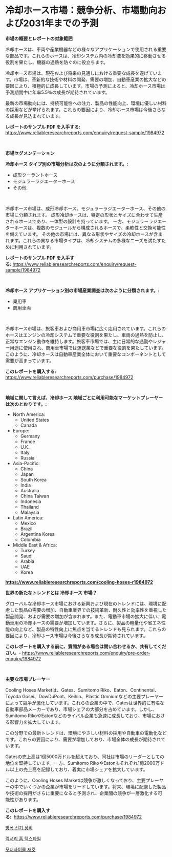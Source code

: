 <p><h1>冷却ホース市場：競争分析、市場動向および2031年までの予測</h1></p><p><strong>市場の概要とレポートの対象範囲</strong></p>
<p><p>冷却ホースは、車両や産業機器などの様々なアプリケーションで使用される重要な部品です。これらのホースは、冷却システム内の冷却液を効果的に移動させる役割を果たし、機器の過熱を防ぐのに役立ちます。</p><p>冷却ホース市場は、現在および将来の見通しにおける重要な成長を遂げています。市場は、革新的な技術や材料の開発、需要の増加、自動車産業の拡大などの要因により、積極的に成長しています。市場の予測によると、冷却ホース市場は予測期間中に年率5.5％の成長が期待されています。</p><p>最新の市場動向には、持続可能性への注力、製品の性能向上、環境に優しい材料の採用などが挙げられます。これらの要因により、冷却ホース市場は今後さらなる成長が見込まれています。</p></p>
<p><strong>レポートのサンプル PDF を入手する:</strong> <a href="https://www.reliableresearchreports.com/enquiry/request-sample/1984972">https://www.reliableresearchreports.com/enquiry/request-sample/1984972</a></p>
<p>&nbsp;</p>
<p><strong>市場セグメンテーション</strong></p>
<p><strong>冷却ホース タイプ別の市場分析は次のように分類されます。:</strong></p>
<p><ul><li>成形クーラントホース</li><li>モジュラーラジエーターホース</li><li>その他</li></ul></p>
<p>&nbsp;</p>
<p><p>冷却ホース市場は、成形冷却ホース、モジュラーラジエーターホース、その他の市場に分類されます。 成形冷却ホースは、特定の形状とサイズに合わせて生産されるホースであり、一体型の設計を持っています。 一方、モジュラーラジエーターホースは、複数のモジュールから構成されるホースで、柔軟性と交換可能性を備えています。 その他の市場には、異なる形状やサイズの冷却ホースが含まれます。これらの異なる市場タイプは、冷却システムの多様なニーズを満たすために利用されています。</p></p>
<p><strong>レポートのサンプル PDF を入手する:</strong>&nbsp;<a href="https://www.reliableresearchreports.com/enquiry/request-sample/1984972">https://www.reliableresearchreports.com/enquiry/request-sample/1984972</a></p>
<p>&nbsp;</p>
<p><strong> 冷却ホース アプリケーション別の市場産業調査は次のように分類されます。:</strong></p>
<p><ul><li>乗用車</li><li>商用車両</li></ul></p>
<p>&nbsp;</p>
<p><p>冷却ホース市場は、旅客車および商用車市場に広く応用されています。これらのホースはエンジンの冷却システムで重要な役割を果たし、車両の過熱を防止し、正常なエンジン動作を維持します。旅客車市場では、主に日常的な通勤やレジャー用途に使用され、商用車市場では運送業などで重要な役割を果たしています。このように、冷却ホースは自動車産業全体において重要なコンポーネントとして需要が高まっています。</p></p>
<p><strong>このレポートを購入する:</strong>&nbsp; <a href="https://www.reliableresearchreports.com/purchase/1984972">https://www.reliableresearchreports.com/purchase/1984972</a></p>
<p>&nbsp;</p>
<p><strong>地域に関して言えば、冷却ホース 地域ごとに利用可能なマーケットプレーヤーは次のとおりです。:</strong></p>
<p><ul>
    <li>
        North America:
        <ul>
            <li>United States</li>
            <li>Canada</li>
        </ul>
    </li>
    <li>
        Europe:
        <ul>
            <li>Germany</li>
            <li>France</li>
            <li>U.K.</li>
            <li>Italy</li>
            <li>Russia</li>
        </ul>
    </li>
    <li>
        Asia-Pacific:
        <ul>
            <li>China</li>
            <li>Japan</li>
            <li>South Korea</li>
            <li>India</li>
            <li>Australia</li>
            <li>China Taiwan</li>
            <li>Indonesia</li>
            <li>Thailand</li>
            <li>Malaysia</li>
        </ul>
    </li>
    <li>
        Latin America:
        <ul>
            <li>Mexico</li>
            <li>Brazil</li>
            <li>Argentina Korea</li>
            <li>Colombia</li>
        </ul>
    </li>
    <li>
        Middle East & Africa:
        <ul>
            <li>Turkey</li>
            <li>Saudi</li>
            <li>Arabia</li>
            <li>UAE</li>
            <li>Korea</li>
        </ul>
    </li>
    </ul></p>
<p><strong><a href="https://www.reliableresearchreports.com/cooling-hoses-r1984972">https://www.reliableresearchreports.com/cooling-hoses-r1984972</a></strong>&nbsp;</p>
<p><strong>世界の新たなトレンドとは 冷却ホース 市場？</strong></p>
<p><p>グローバルな冷却ホース市場における新興および現在のトレンドには、環境に配慮した製品の需要の増加、自動車業界での技術革新、耐久性と効率性を重視した製品開発、および需要の増加が含まれます。また、電動車市場の拡大に伴い、電動車用の冷却ホースの需要が増加しています。さらに、製品の軽量化や省エネ性能の向上など、製品の特性向上に焦点を当てるトレンドも見られます。これらの要因により、冷却ホース市場は今後さらなる成長が期待されています。</p></p>
<p><strong>このレポートを購入する前に、質問がある場合は問い合わせるか、共有してください。</strong>- <a href="https://www.reliableresearchreports.com/enquiry/pre-order-enquiry/1984972">https://www.reliableresearchreports.com/enquiry/pre-order-enquiry/1984972</a></p>
<p>&nbsp;</p>
<p><strong>主要な市場プレーヤー</strong></p>
<p><p>Cooling Hoses Marketは、Gates、Sumitomo Riko、Eaton、Continental、Toyoda Gosei、DowDuPont、Keihin、Plastic Omniumなどの主要プレーヤーによって競争が激化しています。これらの企業の中で、Gatesは世界的に有名な自動車部品メーカーであり、市場シェアの大部分を占めています。しかし、Sumitomo RikoやEatonなどのライバル企業も急速に成長しており、市場における影響力を拡大しています。</p><p>この分野での最新トレンドは、環境にやさしい材料の採用や自動車の電動化などです。これらの要因により、需要が増加しており、市場全体の成長が期待されています。</p><p>Gatesの売上高は1億5000万ドルを超えており、同社は市場のリーダーとしての地位を堅持しています。一方、Sumitomo RikoやEatonもそれぞれ1億2000万ドル以上の売上高を記録しており、着実に市場シェアを拡大しています。</p><p>このように、Cooling Hoses Marketは競争が激しくなっており、主要プレーヤーの中でいくつかの企業が市場をリードしています。将来、環境に配慮した製品や技術の採用がさらに重要になると予測され、企業間の競争が一層激化する可能性があります。</p></p>
<p><strong>このレポートを購入する:</strong>&nbsp;&nbsp;<a href="https://www.reliableresearchreports.com/purchase/1984972">https://www.reliableresearchreports.com/purchase/1984972</a></p>
<p><p><a href="https://medium.com/@jordanilliamson678678_12326/%ED%8F%AD%EB%B0%9C-%EB%B0%A9%EC%A7%80-%EC%A0%84%EA%B8%B0-%EC%9E%A5%EB%B9%84-%EC%8B%9C%EC%9E%A5-%EC%8B%9C%EC%9E%A5-%EC%A0%90%EC%9C%A0%EC%9C%A8-%EC%8B%9C%EC%9E%A5-%EB%8F%99%ED%96%A5-%EB%B0%8F-%EB%AF%B8%EB%9E%98-%EC%84%B1%EC%9E%A5-%ED%83%90%EC%83%89-54edd818da2d">방폭 전기 장비</a></p><p><a href="https://medium.com/@jewelmohr02/%EA%B3%A0%EA%B8%89-%EA%B0%80%EC%A0%95%EC%9A%A9-%EC%A7%81%EB%AC%BC-%EC%8B%9C%EC%9E%A5-%EC%8B%9C%EC%9E%A5-%EC%A0%90%EC%9C%A0%EC%9C%A8-%EC%8B%9C%EC%9E%A5-%EB%8F%99%ED%96%A5-%EB%B0%8F-%EB%AF%B8%EB%9E%98-%EC%84%B1%EC%9E%A5%EC%9D%84-%ED%83%90%EC%83%89%ED%95%98%EA%B8%B0-d129fe0f394a">럭셔리 홈 텍스타일</a></p><p><a href="https://medium.com/@jerrodhilll/%EC%98%A4%ED%86%A0%EB%B0%94%EC%9D%B4-%EC%9E%AC%ED%82%B7-%EC%8B%9C%EC%9E%A5-%EB%8F%99%ED%96%A5-%EB%B0%8F-%EC%8B%9C%EC%9E%A5-%EB%B6%84%EC%84%9D%EC%9D%B4-2024-2031%EB%85%84%EA%B9%8C%EC%A7%80-%EC%98%88%EC%B8%A1%EB%90%A9%EB%8B%88%EB%8B%A4-e7e60eca09e0">모터사이클 재킷</a></p></p>
